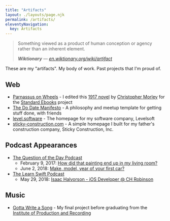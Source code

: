 ```yaml
---
title: "Artifacts"
layout: ./layouts/page.njk
permalink: /artifacts/
eleventyNavigation:
  key: Artifacts
---
```


> Something viewed as a product of human conception or agency rather than an inherent element.
>
> ***Wiktionary*** — <cite>[en.wiktionary.org/wiki/artifact](https://en.wiktionary.org/wiki/artifact)</cite>

These are my "artifacts". My body of work. Past projects that I'm proud of.

## Web

- [Parnassus on Wheels](https://standardebooks.org/ebooks/christopher-morley/parnassus-on-wheels "Parnassus on Wheels, by Christopher Morley - Standard Ebooks") - I edited this [1917 novel](https://en.wikipedia.org/wiki/Parnassus_on_Wheels "Parnassus on Wheels - Wikipedia") by [Christopher Morley](https://en.wikipedia.org/wiki/Christopher_Morley "Christopher Morley - Wikipedia") for the [Standard Ebooks](https://standardebooks.org "Standard Ebooks") project
- [The Do Date Manifesto](https://hisaac.github.io/do-date-manifesto/) - A philosophy and meetup template for getting stuff done, with friends
- [level.software](https://level.software) - The homepage for my software company, Levelsoft
- [sticky-construction.com](http://sticky-construction.com) - A simple homepage I built for my father's construction company, Sticky Construction, Inc.

## Podcast Appearances

- [The Question of the Day Podcast](http://questionpodcast.com "The Question of the Day Podcast")
	- February 9, 2017: [How did that painting end up in my living room?](http://questionpodcast.com/painting/ "How did that painting end up in my living room?")
	- June 2, 2018: [Make, model, year of your first car?](http://questionpodcast.com/make-model-year-first-car/ "Make, model, year of your first car?")
- [The Learn Swift Podcast](https://learnswift.fireside.fm "The Learn Swift Podcast")
	- May 29, 2018: [Isaac Halvorson - iOS Developer @ CH Robinson](https://learnswift.fireside.fm/26 "Isaac Halvorson - iOS Developer @ CH Robinson")

## Music

- [Gotta Write a Song](https://soundcloud.com/hisaac/gotta-write-a-song-mastered) - My final project before graduating from the [Institute of Production and Recording](https://www.ipr.edu)
